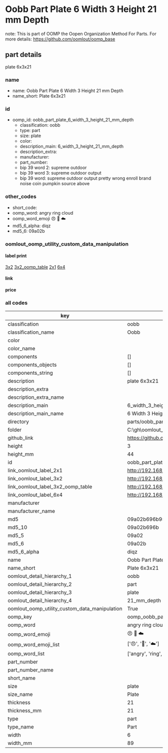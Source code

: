 # Oobb Part Plate 6 Width 3 Height 21 mm Depth  

note: This is part of OOMP the Oopen Organization Method For Parts. For more details: https://github.com/oomlout/oomp_base

##  part details
  



plate 6x3x21



### name
* name: Oobb Part Plate 6 Width 3 Height 21 mm Depth
* name_short: Plate 6x3x21 
### id
* oomp_id: oobb_part_plate_6_width_3_height_21_mm_depth
  * classification: oobb
  * type: part
  * size: plate
  * color: 
  * description_main: 6_width_3_height_21_mm_depth
  * description_extra: 
  * manufacturer: 
  * part_number: 
  * bip 39 word 2: supreme outdoor
  * bip 39 word 3: supreme outdoor output
  * bip 39 word: supreme outdoor output pretty wrong enroll brand noise coin pumpkin source above

### other_codes
* short_code: 
* oomp_word: angry ring cloud
* oomp_word_emoji :angry: :ring: :cloud:
* md5_6_alpha: diqz
* md5_6: 09a02b






### oomlout_oomp_utility_custom_data_manipulation
#### label print
[3x2](http://192.168.1.245:1112/?label=oomp%20diqz)
[3x2_oomp_table](http://192.168.1.108:1112/?label=oomp%20diqz)
[2x1](http://192.168.1.242:1112/?label=oomp%20diqz)
[6x4](http://192.168.1.55:1112/?label=oomp%20diqz)    

#### link

                              

#### price







### all codes 
| key | value |  
| --- | --- |  
| classification | oobb |  
| classification_name | Oobb |  
| color |  |  
| color_name |  |  
| components | [] |  
| components_objects | [] |  
| components_string | [] |  
| description | plate 6x3x21 |  
| description_extra |  |  
| description_extra_name |  |  
| description_main | 6_width_3_height_21_mm_depth |  
| description_main_name | 6 Width 3 Height 21 mm Depth |  
| directory | parts/oobb_part_plate_6_width_3_height_21_mm_depth |  
| folder | C:\gh\oomlout_oobb_version_4_generated_parts\things\oobb_part_plate_6_width_3_height_21_mm_depth |  
| github_link | https://github.com/oomlout/oomlout_oomp_part_src/tree/main/parts/oobb_part_plate_6_width_3_height_21_mm_depth |  
| height | 3 |  
| height_mm | 44 |  
| id | oobb_part_plate_6_width_3_height_21_mm_depth |  
| link_oomlout_label_2x1 | http://192.168.1.242:1112/?label=oomp%20diqz |  
| link_oomlout_label_3x2 | http://192.168.1.245:1112/?label=oomp%20diqz |  
| link_oomlout_label_3x2_oomp_table | http://192.168.1.108:1112/?label=oomp%20diqz |  
| link_oomlout_label_6x4 | http://192.168.1.55:1112/?label=oomp%20diqz |  
| manufacturer |  |  
| manufacturer_name |  |  
| md5 | 09a02b696b95c3612cff5aa33ae74ecf |  
| md5_10 | 09a02b696b |  
| md5_5 | 09a02 |  
| md5_6 | 09a02b |  
| md5_6_alpha | diqz |  
| name | Oobb Part Plate 6 Width 3 Height 21 mm Depth |  
| name_short | Plate 6x3x21  |  
| oomlout_detail_hierarchy_1 | oobb |  
| oomlout_detail_hierarchy_2 | part |  
| oomlout_detail_hierarchy_3 | plate |  
| oomlout_detail_hierarchy_4 | 21_mm_depth |  
| oomlout_oomp_utility_custom_data_manipulation | True |  
| oomp_key | oomp_oobb_part_plate_6_width_3_height_21_mm_depth |  
| oomp_word | angry ring cloud |  
| oomp_word_emoji | :angry: :ring: :cloud: |  
| oomp_word_emoji_list | [':angry:', ':ring:', ':cloud:'] |  
| oomp_word_list | ['angry', 'ring', 'cloud'] |  
| part_number |  |  
| part_number_name |  |  
| short_name |  |  
| size | plate |  
| size_name | Plate |  
| thickness | 21 |  
| thickness_mm | 21 |  
| type | part |  
| type_name | Part |  
| width | 6 |  
| width_mm | 89 |  
